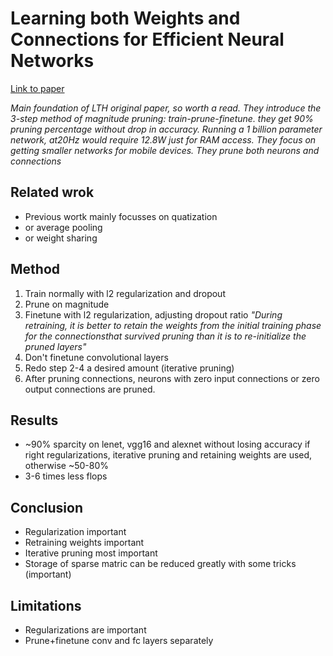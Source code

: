 # Learning both Weights and Connections for Efficient Neural Networks
[Link to paper](http://papers.nips.cc/paper/5784-learning-both-weights-and-connections-for-efficient-neural-network.pdf) 

*Main foundation of LTH original paper, so worth a read. They introduce the 3-step method of magnitude pruning: train-prune-finetune. they get 90% pruning percentage without drop in accuracy. Running a 1 billion parameter network, at20Hz would require 12.8W just for RAM access. They focus on getting smaller networks for mobile devices. They prune both neurons and connections*

## Related wrok

- Previous wortk mainly focusses on quatization
- or average pooling
- or weight sharing

## Method

1. Train normally with l2 regularization and dropout
2. Prune on magnitude
3. Finetune with l2 regularization, adjusting dropout ratio
*"During retraining, it is better to retain the weights from the initial training phase for the connectionsthat survived pruning than it is to re-initialize the pruned layers"*
4. Don't finetune convolutional layers
5. Redo step 2-4 a desired amount (iterative pruning)
6. After pruning connections, neurons with zero input connections or zero output connections are pruned.

## Results

- ~90% sparcity on lenet, vgg16 and alexnet without losing accuracy if right regularizations, iterative pruning and retaining weights are used, otherwise ~50-80%
- 3-6 times less flops

## Conclusion

- Regularization important
- Retraining weights important
- Iterative pruning most important
- Storage of sparse matric can be reduced greatly with some tricks (important)


## Limitations

- Regularizations are important
- Prune+finetune conv and fc layers separately

